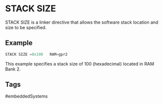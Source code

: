 # STACK SIZE

STACK SIZE is a linker directive that allows the software stack location and size to be specified. 

## Example
```c
STACK SIZE =0x100	RAM=gpr2
```  

This example specifies a stack size of 100 (hexadecimal) located in RAM Bank 2.  

## Tags
#embeddedSystems
